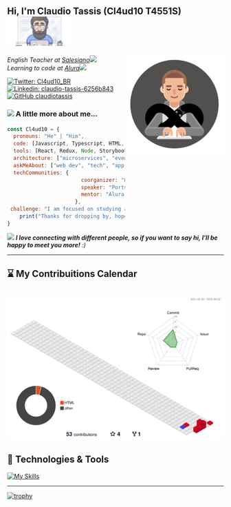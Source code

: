 <h2> Hi, I'm Claudio Tassis (Cl4ud10 T4551S) <img src="/gifs/gif1.gif" width="150"></h2>
<img align='right' <img src="/gifs/gif2.gif" width="230">
<p><em>English Teacher at <a href="https://www.salesianos.br/unidade/colegio-salesiano-jardim-camburi">Salesiano</a><img src="https://media.giphy.com/media/fYSnHlufseco8Fh93Z/giphy.gif" width="30"></br>Learning to code at <a href="https://www.alura.com.br/">Alura</a><img src="https://media.giphy.com/media/WUlplcMpOCEmTGBtBW/giphy.gif" width="30"> 
</em></p>

[![Twitter: Cl4ud10_BR](https://img.shields.io/twitter/follow/Cl4ud10_BR?style=social)](https://twitter.com/Cl4ud10_BR)
[![Linkedin: claudio-tassis-6256b843](https://img.shields.io/badge/-claudio-tassis--blue?style=flat-square&logo=Linkedin&logoColor=white&link=https://https://www.linkedin.com/in/claudio-tassis-6256b843/)](https://www.linkedin.com/in/claudio-tassis-6256b843/)
[![GitHub claudiotassis](https://img.shields.io/github/followers/claudiotassis?label=follow&style=social)](https://github.com/claudiotassis)


### <img src="https://media.giphy.com/media/VgCDAzcKvsR6OM0uWg/giphy.gif" width="50"> A little more about me...  

```javascript
const Cl4ud10 = {
  pronouns: "He" | "Him",
  code: [Javascript, Typescript, HTML, CSS, Ruby, Python, Java],
  tools: [React, Redux, Node, Storybook, Styled-Components, Jest, Docker],
  architecture: ["microservices", "event-driven", "design system pattern"],
  askMeAbout: ["web dev", "tech", "app dev", "music", "english teaching/learning"],
  techCommunities: {
                        coorganizer: "Brazilian",
                        speaker: "Portuguese && English",
                        mentor: "Alura"
                      },
 challenge: "I am focused on studying and becoming a coder"
    print("Thanks for dropping by, hope you find some of my work interesting.")
}
```

<img src="https://media.giphy.com/media/LnQjpWaON8nhr21vNW/giphy.gif" width="60"> <em><b>I love connecting with different people, so if you want to say hi, I'll be happy to meet you more!</b> :)</em>

---
## ⌛ My Contribuitions Calendar
![](./profile-3d-contrib/profile-gitblock.svg)
---
## 🔧 Technologies & Tools
[![My Skills](https://skillicons.dev/icons?i=js,html,css,wasm,angular,azure,discord,django,dotnet,github,instagram,java,linkedin,linux,nodejs,php,py,unreal,vscode,wordpress)](https://skillicons.dev)






---
[![trophy](https://github-profile-trophy.vercel.app/?username=claudiotassis&row=1)](https://github.com/claudiotassis/github-profile-trophy)

<!--




**claudiotassis/claudiotassis** is a ✨ _special_ ✨ repository because its `README.md` (this file) appears on your GitHub profile.

Here are some ideas to get you started:

- 🔭 I’m currently working on ...
- 🌱 I’m currently learning ...
- 👯 I’m looking to collaborate on ...
- 🤔 I’m looking for help with ...
- 💬 Ask me about ...
- 📫 How to reach me: ...
- 😄 Pronouns: ...
- ⚡ Fun fact: ...
-->

